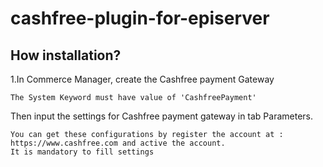 # cashfree-plugin-for-episerver
## How installation?
1.In Commerce Manager, create the Cashfree payment Gateway

	The System Keyword must have value of 'CashfreePayment'
Then input the settings for Cashfree payment gateway in tab Parameters.

	You can get these configurations by register the account at : https://www.cashfree.com and active the account.
	It is mandatory to fill settings


